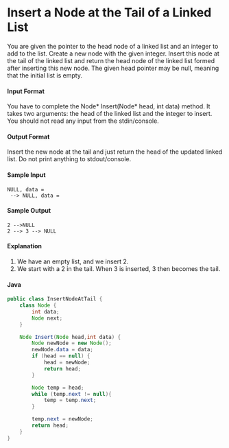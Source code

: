 # Insert a Node at the Tail of a Linked List
You are given the pointer to the head node of a linked list and an integer to add to the list. Create a new node with the given integer. Insert this node at the tail of the linked list and return the head node of the linked list formed after inserting this new node. The given head pointer may be null, meaning that the initial list is empty.

#### Input Format 
You have to complete the Node* Insert(Node* head, int data) method. It takes two arguments: the head of the linked list and the integer to insert. You should not read any input from the stdin/console.

#### Output Format 
Insert the new node at the tail and just return the head of the updated linked list. Do not print anything to stdout/console.

#### Sample Input
```
NULL, data =  
 --> NULL, data = 
```
#### Sample Output
```
2 -->NULL
2 --> 3 --> NULL
```
#### Explanation 
1. We have an empty list, and we insert 2. 
2. We start with a 2 in the tail. When 3 is inserted, 3 then becomes the tail.

#### Java
```java
public class InsertNodeAtTail {
    class Node {
        int data;
        Node next;
    }

    Node Insert(Node head,int data) {
        Node newNode = new Node();
        newNode.data = data;
        if (head == null) {
            head = newNode;
            return head;
        }

        Node temp = head;
        while (temp.next != null){
            temp = temp.next;
        }

        temp.next = newNode;
        return head;
    }
}

```